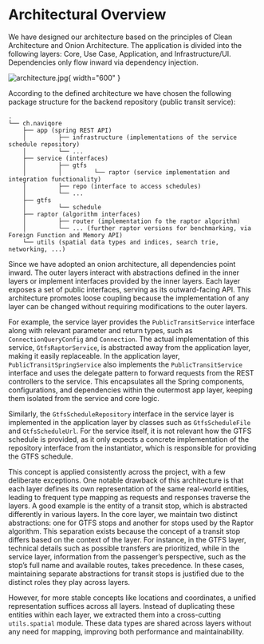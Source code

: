 # Architectural Overview

We have designed our architecture based on the principles of Clean Architecture and Onion Architecture. The application
is divided into the following layers: Core, Use Case, Application, and Infrastructure/UI. Dependencies only flow inward
via dependency injection.

![architecture.jpg](architecture.jpg){ width="600" }

According to the defined architecture we have chosen the following package structure for the backend repository (public
transit service):

```
.
└── ch.naviqore
    ├── app (spring REST API)
    │         ├── infrastructure (implementations of the service schedule repository)
    │         └── ...
    ├── service (interfaces)
    │         ├── gtfs
    │         │         └── raptor (service implementation and integration functionality)
    │         ├── repo (interface to access schedules)
    │         └── ...
    ├── gtfs
    │         └── schedule
    ├── raptor (algorithm interfaces)
    │         ├── router (implementation fo the raptor algorithm)
    │         └── ... (further raptor versions for benchmarking, via Foreign Function and Memory API)
    └── utils (spatial data types and indices, search trie, networking, ...)
```

Since we have adopted an onion architecture, all dependencies point inward. The outer layers interact with abstractions
defined in the inner layers or implement interfaces provided by the inner layers. Each layer exposes a set of public
interfaces, serving as its outward-facing API. This architecture promotes loose coupling because the implementation of
any layer can be changed without requiring modifications to the outer layers.

For example, the service layer provides the `PublicTransitService` interface along with relevant parameter and return
types, such as `ConnectionQueryConfig` and `Connection`. The actual implementation of this
service, `GtfsRaptorService`, is abstracted away from the application layer, making it easily replaceable. In the
application layer, `PublicTransitSpringService` also implements the `PublicTransitService` interface and uses the
delegate pattern to forward requests from the REST controllers to the service. This encapsulates all the Spring
components, configurations, and dependencies within the outermost app layer, keeping them isolated from the service and
core logic.

Similarly, the `GtfsScheduleRepository` interface in the service layer is implemented in the application layer by
classes such as `GtfsScheduleFile` and `GtfsScheduleUrl`. For the service itself, it is not relevant how the GTFS
schedule is provided, as it only expects a concrete implementation of the repository interface from the instantiator,
which is responsible for providing the GTFS schedule.

This concept is applied consistently across the project, with a few deliberate exceptions. One notable drawback of this
architecture is that each layer defines its own representation of the same real-world entities, leading to frequent type
mapping as requests and responses traverse the layers. A good example is the entity of a transit stop, which is
abstracted differently in various layers. In the core layer, we maintain two distinct abstractions: one for GTFS stops
and another for stops used by the Raptor algorithm. This separation exists because the concept of a transit stop differs
based on the context of the layer. For instance, in the GTFS layer, technical details such as possible transfers are
prioritized, while in the service layer, information from the passenger’s perspective, such as the stop’s full name and
available routes, takes precedence. In these cases, maintaining separate abstractions for transit stops is justified due
to the distinct roles they play across layers.

However, for more stable concepts like locations and coordinates, a unified representation suffices across all layers.
Instead of duplicating these entities within each layer, we extracted them into a cross-cutting `utils.spatial` module.
These data types are shared across layers without any need for mapping, improving both performance and maintainability.